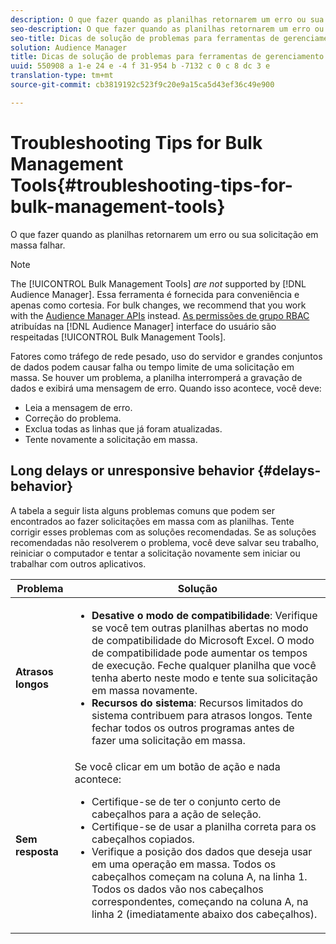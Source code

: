 ```yaml
---
description: O que fazer quando as planilhas retornarem um erro ou sua solicitação em massa falhar.
seo-description: O que fazer quando as planilhas retornarem um erro ou sua solicitação em massa falhar.
seo-title: Dicas de solução de problemas para ferramentas de gerenciamento em massa
solution: Audience Manager
title: Dicas de solução de problemas para ferramentas de gerenciamento em massa
uuid: 550908 a 1-e 24 e -4 f 31-954 b -7132 c 0 c 8 dc 3 e
translation-type: tm+mt
source-git-commit: cb3819192c523f9c20e9a15ca5d43ef36c49e900

---
```



# Troubleshooting Tips for Bulk Management Tools{#troubleshooting-tips-for-bulk-management-tools}

O que fazer quando as planilhas retornarem um erro ou sua solicitação em massa falhar.



<!-- 

<p>r_bulk_troubleshoot.xml </p>

 -->

>[!NOTE]
>
>The [!UICONTROL Bulk Management Tools] *are not* supported by [!DNL Audience Manager]. Essa ferramenta é fornecida para conveniência e apenas como cortesia. For bulk changes, we recommend that you work with the [Audience Manager APIs](../../api/rest-api-main/aam-api-getting-started.md) instead. [As permissões de grupo RBAC](../../features/administration/administration-overview.md) atribuídas na [!DNL Audience Manager] interface do usuário são respeitadas [!UICONTROL Bulk Management Tools].

Fatores como tráfego de rede pesado, uso do servidor e grandes conjuntos de dados podem causar falha ou tempo limite de uma solicitação em massa. Se houver um problema, a planilha interromperá a gravação de dados e exibirá uma mensagem de erro. Quando isso acontece, você deve:

* Leia a mensagem de erro.
* Correção do problema.
* Exclua todas as linhas que já foram atualizadas.
* Tente novamente a solicitação em massa.

## Long delays or unresponsive behavior {#delays-behavior}

A tabela a seguir lista alguns problemas comuns que podem ser encontrados ao fazer solicitações em massa com as planilhas. Tente corrigir esses problemas com as soluções recomendadas. Se as soluções recomendadas não resolverem o problema, você deve salvar seu trabalho, reiniciar o computador e tentar a solicitação novamente sem iniciar ou trabalhar com outros aplicativos.

<table id="table_AC6FB99402214A4EAC6E709465BB67AF"> 
 <thead> 
  <tr> 
   <th colname="col1" class="entry"> Problema </th> 
   <th colname="col2" class="entry"> Solução </th> 
  </tr> 
 </thead>
 <tbody> 
  <tr> 
   <td colname="col1"> <b>Atrasos longos</b> </td> 
   <td colname="col2"> 
    <ul id="ul_AA6F414024B2475AB1C0B46DC3FF0B36"> 
     <li id="li_ECC83AC39D7142519AA9A223DB8FCF23"> <b>Desative o modo de compatibilidade</b>: Verifique se você tem outras planilhas abertas no modo de compatibilidade do Microsoft Excel. O modo de compatibilidade pode aumentar os tempos de execução. Feche qualquer planilha que você tenha aberto neste modo e tente sua solicitação em massa novamente. </li> 
     <li id="li_234BFCF563234DE198884F33AB75280D"> <b>Recursos do sistema</b>: Recursos limitados do sistema contribuem para atrasos longos. Tente fechar todos os outros programas antes de fazer uma solicitação em massa. </li> 
    </ul> </td> 
  </tr> 
  <tr> 
   <td colname="col1"> <b>Sem resposta</b> </td> 
   <td colname="col2">Se você clicar em um botão de ação e nada acontece: 
    <ul id="ul_142E63CDD556414AB639E51734FEDBCF"> 
     <li id="li_DBB6C819603D46B5AECC9C854FDAFDF1">Certifique-se de ter o conjunto certo de cabeçalhos para a ação de seleção. </li> 
     <li id="li_391C9031907A4085BDAD42054960045C">Certifique-se de usar a planilha correta para os cabeçalhos copiados. </li> 
     <li id="li_76A7241989204933858621FAAB5C3408">Verifique a posição dos dados que deseja usar em uma operação em massa. Todos os cabeçalhos começam na coluna A, na linha 1. Todos os dados vão nos cabeçalhos correspondentes, começando na coluna A, na linha 2 (imediatamente abaixo dos cabeçalhos). </li> 
    </ul> </td> 
  </tr> 
 </tbody> 
</table>

